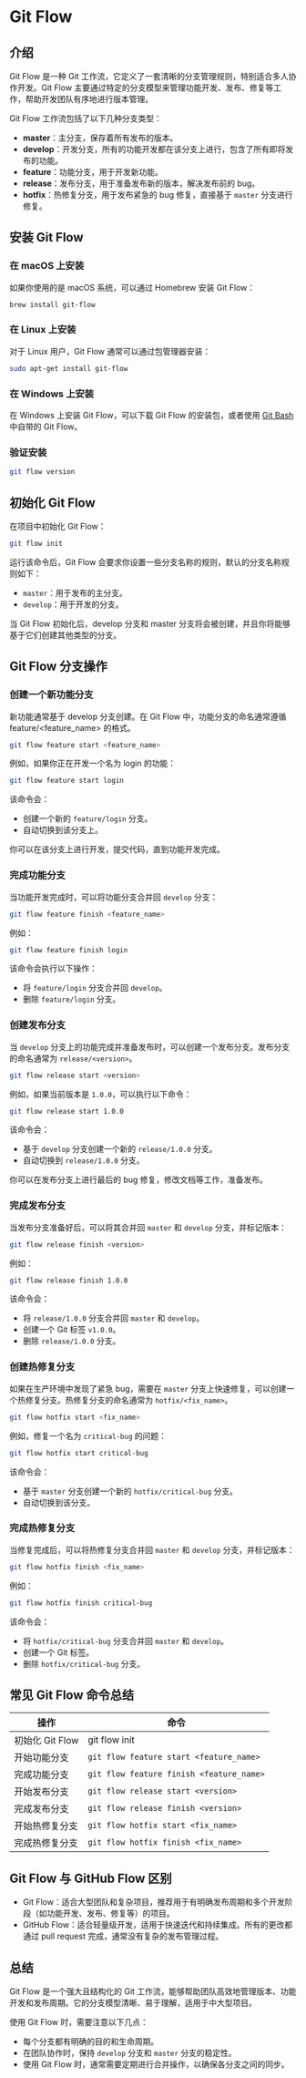 # Git Flow

## 介绍

Git Flow 是一种 Git 工作流，它定义了一套清晰的分支管理规则，特别适合多人协作开发。Git Flow 主要通过特定的分支模型来管理功能开发、发布、修复等工作，帮助开发团队有序地进行版本管理。

Git Flow 工作流包括了以下几种分支类型：

- **master**：主分支，保存着所有发布的版本。
- **develop**：开发分支，所有的功能开发都在该分支上进行，包含了所有即将发布的功能。
- **feature**：功能分支，用于开发新功能。
- **release**：发布分支，用于准备发布新的版本，解决发布前的 bug。
- **hotfix**：热修复分支，用于发布紧急的 bug 修复，直接基于 `master` 分支进行修复。

## 安装 Git Flow

### 在 macOS 上安装

如果你使用的是 macOS 系统，可以通过 Homebrew 安装 Git Flow：

```bash
brew install git-flow
```

### 在 Linux 上安装

对于 Linux 用户，Git Flow 通常可以通过包管理器安装：

```bash
sudo apt-get install git-flow
```

### 在 Windows 上安装

在 Windows 上安装 Git Flow，可以下载 Git Flow 的安装包，或者使用 [Git Bash](https://git-scm.com/) 中自带的 Git Flow。

### 验证安装

```bash
git flow version
```

## 初始化 Git Flow

在项目中初始化 Git Flow：

```bash
git flow init
```

运行该命令后，Git Flow 会要求你设置一些分支名称的规则，默认的分支名称规则如下：

- `master`：用于发布的主分支。
- `develop`：用于开发的分支。

当 Git Flow 初始化后，develop 分支和 master 分支将会被创建，并且你将能够基于它们创建其他类型的分支。

## Git Flow 分支操作

### 创建一个新功能分支

新功能通常基于 develop 分支创建。在 Git Flow 中，功能分支的命名通常遵循 feature/<feature_name> 的格式。

```bash
git flow feature start <feature_name>
```

例如，如果你正在开发一个名为 login 的功能：

```bash
git flow feature start login
```

该命令会：

- 创建一个新的 `feature/login` 分支。
- 自动切换到该分支上。

你可以在该分支上进行开发，提交代码，直到功能开发完成。

### 完成功能分支

当功能开发完成时，可以将功能分支合并回 `develop` 分支：

```bash
git flow feature finish <feature_name>
```

例如：

```bash
git flow feature finish login
```

该命令会执行以下操作：

- 将 `feature/login` 分支合并回 `develop`。
- 删除 `feature/login` 分支。

### 创建发布分支

当 `develop` 分支上的功能完成并准备发布时，可以创建一个发布分支。发布分支的命名通常为 `release/<version>`。

```bash
git flow release start <version>
```

例如，如果当前版本是 `1.0.0`，可以执行以下命令：

```bash
git flow release start 1.0.0
```

该命令会：

- 基于 `develop` 分支创建一个新的 `release/1.0.0` 分支。
- 自动切换到 `release/1.0.0` 分支。

你可以在发布分支上进行最后的 bug 修复，修改文档等工作，准备发布。

### 完成发布分支

当发布分支准备好后，可以将其合并回 `master` 和 `develop` 分支，并标记版本：

```bash
git flow release finish <version>
```

例如：

```bash
git flow release finish 1.0.0
```

该命令会：

- 将 `release/1.0.0` 分支合并回 `master` 和 `develop`。
- 创建一个 Git 标签 `v1.0.0`。
- 删除 `release/1.0.0` 分支。

### 创建热修复分支

如果在生产环境中发现了紧急 bug，需要在 `master` 分支上快速修复，可以创建一个热修复分支。热修复分支的命名通常为 `hotfix/<fix_name>`。

```bash
git flow hotfix start <fix_name>
```

例如，修复一个名为 `critical-bug` 的问题：

```bash
git flow hotfix start critical-bug
```

该命令会：

- 基于 `master` 分支创建一个新的 `hotfix/critical-bug` 分支。
- 自动切换到该分支。

### 完成热修复分支

当修复完成后，可以将热修复分支合并回 `master` 和 `develop` 分支，并标记版本：

```bash
git flow hotfix finish <fix_name>
```

例如：

```bash
git flow hotfix finish critical-bug
```

该命令会：

- 将 `hotfix/critical-bug` 分支合并回 `master` 和 `develop`。
- 创建一个 Git 标签。
- 删除 `hotfix/critical-bug` 分支。

## 常见 Git Flow 命令总结

| 操作 | 命令 |
|-----------------|-----------------|
| 初始化 Git Flow | git flow init |
| 开始功能分支 | `git flow feature start <feature_name>` |
| 完成功能分支 | `git flow feature finish <feature_name>` |
| 开始发布分支 | `git flow release start <version>` |
| 完成发布分支 | `git flow release finish <version>` |
| 开始热修复分支 | `git flow hotfix start <fix_name>` |
| 完成热修复分支 | `git flow hotfix finish <fix_name>` |

## Git Flow 与 GitHub Flow 区别

- Git Flow：适合大型团队和复杂项目，推荐用于有明确发布周期和多个开发阶段（如功能开发、发布、修复等）的项目。
- GitHub Flow：适合轻量级开发，适用于快速迭代和持续集成。所有的更改都通过 pull request 完成，通常没有复杂的发布管理过程。

## 总结

Git Flow 是一个强大且结构化的 Git 工作流，能够帮助团队高效地管理版本、功能开发和发布周期。它的分支模型清晰、易于理解，适用于中大型项目。

使用 Git Flow 时，需要注意以下几点：

- 每个分支都有明确的目的和生命周期。
- 在团队协作时，保持 `develop` 分支和 `master` 分支的稳定性。
- 使用 Git Flow 时，通常需要定期进行合并操作，以确保各分支之间的同步。
